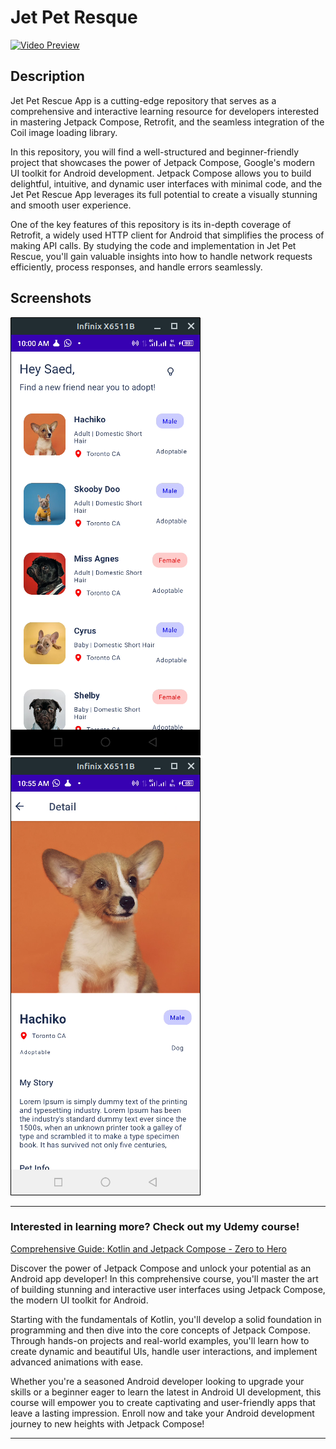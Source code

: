 # Jet Pet Resque
[![Video Preview](https://img.youtube.com/vi/jKRgQNUfLnw/0.jpg)](https://www.youtube.com/watch?v=jKRgQNUfLnw)



## Description

Jet Pet Rescue App is a cutting-edge repository that serves as a comprehensive and interactive learning resource for developers interested in mastering Jetpack Compose, Retrofit, and the seamless integration of the Coil image loading library.

In this repository, you will find a well-structured and beginner-friendly project that showcases the power of Jetpack Compose, Google's modern UI toolkit for Android development. Jetpack Compose allows you to build delightful, intuitive, and dynamic user interfaces with minimal code, and the Jet Pet Rescue App leverages its full potential to create a visually stunning and smooth user experience.

One of the key features of this repository is its in-depth coverage of Retrofit, a widely used HTTP client for Android that simplifies the process of making API calls. By studying the code and implementation in Jet Pet Rescue, you'll gain valuable insights into how to handle network requests efficiently, process responses, and handle errors seamlessly.

## Screenshots

![Screenshot 1](screenshots/screen2.png)
![Screenshot 2](screenshots/screen3.png)

---

### **Interested in learning more? Check out my Udemy course!**

[Comprehensive Guide: Kotlin and Jetpack Compose - Zero to Hero](https://www.udemy.com/course/comprehensive-guide-kotlin-and-jetpack-compose-zero-to-hero/?referralCode=9FD0E587154B09DCF430)


Discover the power of Jetpack Compose and unlock your potential as an Android app developer! In this comprehensive course, you'll master the art of building stunning and interactive user interfaces using Jetpack Compose, the modern UI toolkit for Android.

Starting with the fundamentals of Kotlin, you'll develop a solid foundation in programming and then dive into the core concepts of Jetpack Compose. Through hands-on projects and real-world examples, you'll learn how to create dynamic and beautiful UIs, handle user interactions, and implement advanced animations with ease.

Whether you're a seasoned Android developer looking to upgrade your skills or a beginner eager to learn the latest in Android UI development, this course will empower you to create captivating and user-friendly apps that leave a lasting impression. Enroll now and take your Android development journey to new heights with Jetpack Compose!

---
